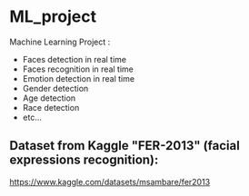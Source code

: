 # ML_project
 Machine Learning Project :
 - Faces detection in real time
 - Faces recognition in real time
 - Emotion detection in real time
 - Gender detection
 - Age detection
 - Race detection
 - etc...

## Dataset from Kaggle "FER-2013" (facial expressions recognition):
https://www.kaggle.com/datasets/msambare/fer2013

